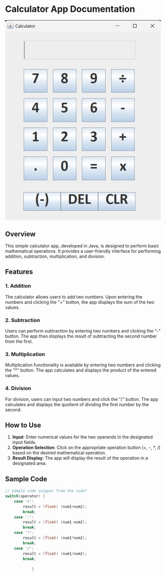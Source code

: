 # Calculator App Documentation

![image info](calculator-snapshot.png)

## Overview

This simple calculator app, developed in Java, is designed to perform basic mathematical operations. It provides a user-friendly interface for performing addition, subtraction, multiplication, and division.

## Features

### 1. Addition

The calculator allows users to add two numbers. Upon entering the numbers and clicking the "+" button, the app displays the sum of the two values.

### 2. Subtraction

Users can perform subtraction by entering two numbers and clicking the "-" button. The app then displays the result of subtracting the second number from the first.

### 3. Multiplication

Multiplication functionality is available by entering two numbers and clicking the "*" button. The app calculates and displays the product of the entered values.

### 4. Division

For division, users can input two numbers and click the "/" button. The app calculates and displays the quotient of dividing the first number by the second.

## How to Use

1. **Input**: Enter numerical values for the two operands in the designated input fields.
2. **Operation Selection**: Click on the appropriate operation button (+, -, *, /) based on the desired mathematical operation.
3. **Result Display**: The app will display the result of the operation in a designated area.

## Sample Code

```java
// Sample code snippet from the code*
switch(operator) {
    case '+':
        result = (float) (num1+num2);
        break;
    case '-':
        result = (float) (num1-num2);
        break;
    case '*':
        result = (float) (num1*num2);
        break;
    case '/':
        result = (float) (num1/num2);
        break;
        
			}
